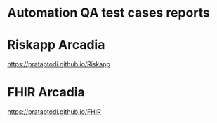 # Automation QA test cases reports

# Riskapp Arcadia
 https://prataptodi.github.io/Riskapp
# FHIR Arcadia
 https://prataptodi.github.io/FHIR

